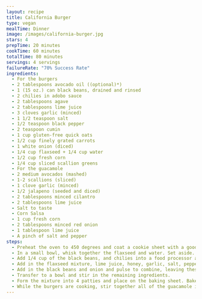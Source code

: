 ```yaml
---
layout: recipe
title: California Burger
type: vegan
mealTime: Dinner
image: /images/california-burger.jpg
stars: 4
prepTime: 20 minutes
cookTime: 60 minutes
totalTime: 80 minutes
servings: 4 servings
failureRate: "70% Success Rate"
ingredients:
  - For the burgers
  - 2 tablespoons avocado oil ((optional)*)
  - 1 (15 oz.) can black beans, drained and rinsed
  - 2 chilies in adobo sauce
  - 2 tablespoons agave
  - 2 tablespoons lime juice
  - 3 cloves garlic (minced)
  - 1 1/2 teaspoon salt
  - 1/2 teaspoon black pepper
  - 2 teaspoon cumin
  - 1 cup gluten-free quick oats
  - 1/2 cup finely grated carrots
  - 1 white onion (diced)
  - 1/4 cup flaxseed + 1/4 cup water
  - 1/2 cup fresh corn
  - 1/4 cup sliced scallion greens
  - For the guacamole
  - 2 medium avocados (mashed)
  - 1-2 scallions (sliced)
  - 1 clove garlic (minced)
  - 1/2 jalapeno (seeded and diced)
  - 2 tablespoons minced cilantro
  - 2 tablespoons lime juice
  - Salt to taste
  - Corn Salsa
  - 1 cup fresh corn
  - 2 tablespoons minced red onion
  - 1 tablespoon lime juice
  - A pinch of salt and pepper
steps:
  - Preheat the oven to 450 degrees and coat a cookie sheet with a good layer of oil. Set aside.
  - In a small bowl, whisk together the flaxseed and water. Set aside.
  - Add 1/4 cup of the black beans, and chilies into a food processor and process until a paste forms.
  - Add in the flaxseed mixture, lime juice, honey, garlic, salt, pepper, and cumin. Process until combined.
  - Add in the black beans and onion and pulse to combine, leaving these ingredients chunky.
  - Transfer to a bowl and stir in the remaining ingredients.
  - Form the mixture into 4 patties and place on the baking sheet. Bake for 20 minutes, gently flip the burgers and turn down the oven to 350 degrees. Bake for another 40 minutes. Remove from the oven and let cool for 10 minutes before serving.
  - While the burgers are cooking, stir together all of the guacamole ingredients and the corn salsa ingredients.
---
```


